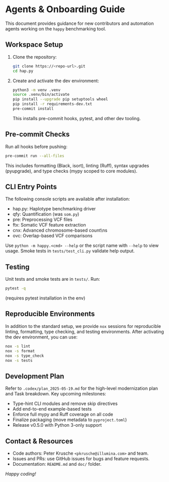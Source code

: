 # Agents & Onboarding Guide

This document provides guidance for new contributors and automation agents working on the `happy` benchmarking tool.

## Workspace Setup

1. Clone the repository:
   ```bash
   git clone https://<repo-url>.git
   cd hap.py
   ```
2. Create and activate the dev environment:
   ```bash
   python3 -m venv .venv
   source .venv/bin/activate
   pip install --upgrade pip setuptools wheel
   pip install -r requirements-dev.txt
   pre-commit install
   ```
   This installs pre-commit hooks, pytest, and other dev tooling.

## Pre-commit Checks

Run all hooks before pushing:
```bash
pre-commit run --all-files
```
This includes formatting (Black, isort), linting (Ruff), syntax upgrades (pyupgrade), and type checks (mypy scoped to core modules).

## CLI Entry Points

The following console scripts are available after installation:
- hap.py: Haplotype benchmarking driver
- qfy: Quantification (was `som.py`)
- pre: Preprocessing VCF files
- ftx: Somatic VCF feature extraction
- cnx: Advanced chromosome-based count\ns
- ovc: Overlap-based VCF comparisons

Use `python -m happy.<cmd> --help` or the script name with `--help` to view usage. Smoke tests in `tests/test_cli.py` validate help output.

## Testing

Unit tests and smoke tests are in `tests/`. Run:
```bash
pytest -q
```
(requires pytest installation in the env)

## Reproducible Environments

In addition to the standard setup, we provide `nox` sessions for reproducible linting, formatting, type checking, and testing environments. After activating the dev environment, you can use:

```bash
nox -s lint
nox -s format
nox -s type_check
nox -s tests
```

## Development Plan

Refer to `.codex/plan_2025-05-19.md` for the high-level modernization plan and Task breakdown. Key upcoming milestones:
- Type-hint CLI modules and remove skip directives
- Add end-to-end example-based tests
- Enforce full mypy and Ruff coverage on all code
- Finalize packaging (move metadata to `pyproject.toml`)
- Release v0.5.0 with Python 3-only support

## Contact & Resources
- Code authors: Peter Krusche `<pkrusche@illumina.com>` and team.
- Issues and PRs: use GitHub issues for bugs and feature requests.
- Documentation: `README.md` and `doc/` folder.

_Happy coding!_

